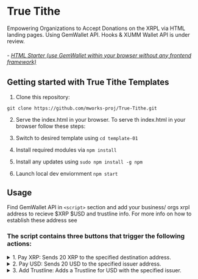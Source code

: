# True Tithe

Empowering Organizations to Accept Donations on the XRPL via HTML landing pages.
Using GemWallet API. Hooks & XUMM Wallet API is under review.

###### - [HTML Starter (use GemWallet within your browser without any frontend framework)](/html-starter/)

## Getting started with True Tithe Templates

1. Clone this repository:
```
git clone https://github.com/mworks-proj/True-Tithe.git
```

2. Serve the index.html in your browser.
To serve th index.html in your browser follow these steps:

0. Switch to desired template using `cd template-01`
1. Install required modules via `npm install`
2. Install any updates using `sudo npm install -g npm`
3. Launch local dev enviornment `npm start`


## Usage

 Find GemWallet API in `<script>` section and add your business/ orgs xrpl address to recieve $XRP $USD and trustline info. For more info on how to establish these address see 

 ### The script contains three buttons that trigger the following actions:

<details>
<summary>1. Pay XRP: Sends 20 XRP to the specified destination address.</summary>

```
    
    // The `handleXRPPayment` function is called when the "Pay XRP" button is clicked.
      function handleXRPPayment() {
        // Check if GemWallet is connected (installed).
        GemWalletApi.isConnected()
        .then((isConnected) => {
          if (isConnected) {
          // Define the payment details.
          const payment = {
            amount: "20",
            destination: "YOUR XRPL TESTNET ADDRESS GOES HERE",
          };
```
</details>

<details>
<summary>2. Pay USD: Sends 20 USD to the specified issuer address.</summary>


```
    [Obtain $USD Wallet Address](https://xrpl.services/tools).
    
    // The `handleUSDPayment` function is called when the "Pay USD" button is clicked.
      function handleUSDPayment(currency) {
        // Define the payment issuer.
        const issuer = "YOUR USD TESTNET ADDRESS GOES HERE";
```
</details>



<details>
<summary>
3. Add Trustline: Adds a Trustline for USD with the specified issuer. 
   </summary>
   
```
    [Setup USD Trustline](https://issue.cash/)
    
    q// The `handleTrustline` function is called when the "Add trustline" button is clicked.
      function handleTrustline() {
        // Check if GemWallet is connected (installed).
        GemWalletApi.isConnected()
        .then((isConnected) => {
          if (isConnected) {
          // Define the transaction details.
          const transaction = {
            currency: "USD",
            issuer: "YOUR $USD TESTNET ADDRESS / ADDRESS WHERE YOU WILL RECIEVE $USD",
            value: "10000000",
          };
          // Add the trustline using GemWallet.
    (!THIS IS YOUR XRPL TOKEN ADDRESS ISSUED BY YOUR ORGANIZATIONS)

```
</details>

